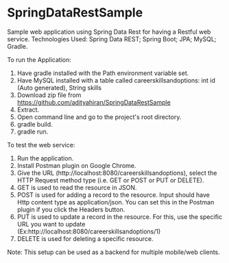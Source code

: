 SpringDataRestSample
====================

Sample web application using Spring Data Rest for having a Restful web service.
Technologies Used: Spring Data REST; Spring Boot; JPA; MySQL; Gradle. 

To run the Application:
1. Have gradle installed with the Path environment variable set.
2. Have MySQL installed with a table called careerskillsandoptions: int id (Auto generated), String skills
3. Download zip file from https://github.com/adityahiran/SpringDataRestSample
4. Extract.
5. Open command line and go to the project's root directory.
6. gradle build.
7. gradle run.

To test the web service:
1. Run the application.
2. Install Postman plugin on Google Chrome.
3. Give the URL (http://localhost:8080/careerskillsandoptions), select the HTTP Request method type (i.e. GET or POST or PUT or DELETE).
4. GET is used to read the resource in JSON.
5. POST is used for adding a record to the resource. Input should have Http content type as application/json. You can set this in the Postman plugin if you click the Headers button.
6. PUT is used to update a record in the resource. For this, use the specific URL you want to update (Ex:http://localhost:8080/careerskillsandoptions/1)
7. DELETE is used for deleting a specific resource.

Note: This setup can be used as a backend for multiple mobile/web clients.




